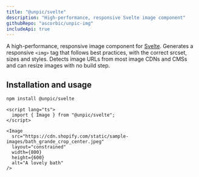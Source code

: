 ```yaml
---
title: "@unpic/svelte"
description: "High-performance, responsive Svelte image component"
githubRepo: "ascorbic/unpic-img"
includeApi: true
---
```


A high-performance, responsive image component for
[Svelte](https://svelte.dev/). Generates a responsive `<img>` tag that follows
best practices, with the correct srcset, sizes and styles. Detects image URLs
from most image CDNs and CMSs and can resize images with no build step.

## Installation and usage

```bash
npm install @unpic/svelte
```

```svelte
<script lang="ts">
  import { Image } from "@unpic/svelte";
</script>

<Image
  src="https://cdn.shopify.com/static/sample-images/bath_grande_crop_center.jpeg"
  layout="constrained"
  width={800}
  height={600}
  alt="A lovely bath"
/>
```

